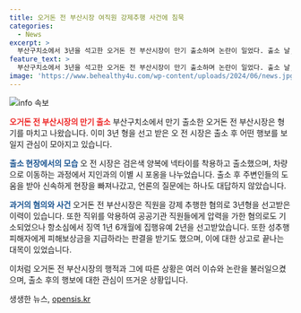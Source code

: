 ```yaml
---
title: 오거돈 전 부산시장 여직원 강제추행 사건에 침묵
categories:
  - News
excerpt: >
  부산구치소에서 3년을 석고한 오거돈 전 부산시장이 만기 출소하며 논란이 일었다. 출소 날, 지인들과의 이별과 취재진의 질문에 침묵하고 경호원들에게 안내받으며 차량을 타고 떠났다. 이는 직원을 강제 추행한 혐의로 기소되고 징역형을 받은 오 전 시장의 논란적인 과거와 현재를 되짚어 보게 한다.
feature_text: >
  부산구치소에서 3년을 석고한 오거돈 전 부산시장이 만기 출소하며 논란이 일었다. 출소 날, 지인들과의 이별과 취재진의 질문에 침묵하고 경호원들에게 안내받으며 차량을 타고 떠났다. 이는 직원을 강제 추행한 혐의로 기소되고 징역형을 받은 오 전 시장의 논란적인 과거와 현재를 되짚어 보게 한다.
image: 'https://www.behealthy4u.com/wp-content/uploads/2024/06/news.jpg'
---
```


<p><img src="https://www.behealthy4u.com/wp-content/uploads/2024/06/news.jpg" alt="info 속보" /></p>

<p><b><span style="color: #ee2323;">오거돈 전 부산시장의 만기 출소</span></b>
부산구치소에서 만기 출소한 오거돈 전 부산시장은 형기를 마치고 나왔습니다. 이미 3년 형을 선고 받은 오 전 시장은 출소 후 어떤 행보를 보일지 관심이 모아지고 있습니다.</p>

<p><b><span style="color: #1a5490;">출소 현장에서의 모습</span></b>
오 전 시장은 검은색 양복에 넥타이를 착용하고 출소했으며, 차량으로 이동하는 과정에서 지인과의 이별 시 포옹을 나누었습니다. 출소 후 주변인들의 도움을 받아 신속하게 현장을 빠져나갔고, 언론의 질문에는 하나도 대답하지 않았습니다.</p>

<p><b><span style="color: #1a5490;">과거의 혐의와 사건</span></b>
오거돈 전 부산시장은 직원을 강제 추행한 혐의로 3년형을 선고받은 이력이 있습니다. 또한 직위를 악용하여 공공기관 직원들에게 압력을 가한 혐의로도 기소되었으나 항소심에서 징역 1년 6개월에 집행유예 2년을 선고받았습니다. 또한 성추행 피해자에게 피해보상금을 지급하라는 판결을 받기도 했으며, 이에 대한 상고로 끝나는 대목이 있었습니다.</p>

<p>이처럼 오거돈 전 부산시장의 행적과 그에 따른 상황은 여러 이슈와 논란을 불러일으켰으며, 출소 후의 행보에 대한 관심이 뜨거운 상황입니다.</p>
생생한 뉴스, <a href="https://opensis.kr" rel="dofollow">opensis.kr</a>


